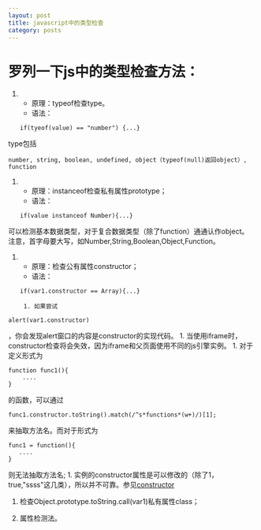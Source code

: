 ```yaml
---
layout: post
title: javascript中的类型检查
category: posts
---
```


# 罗列一下js中的类型检查方法： #
1.
	* 原理：typeof检查type。
	* 语法： 
	```
	if(tyeof(value) == "number") {...}
	```
type包括
```
number, string, boolean, undefined, object（typeof(null)返回object）, function
```

1.
	* 原理：instanceof检查私有属性prototype；
	* 语法：
	```
	if(value instanceof Number){...}
	```
可以检测基本数据类型，对于复合数据类型（除了function）通通认作object。 
注意，首字母要大写，如Number,String,Boolean,Object,Function。

1.
	* 原理：检查公有属性constructor；
	* 语法：
	```
	if(var1.constructor == Array){...}
	```
		1. 如果尝试
```
alert(var1.constructor)
```
，你会发现alert窗口的内容是constructor的实现代码。
		1. 当使用iframe时，constructor检查将会失效，因为iframe和父页面使用不同的js引擎实例。
		1. 对于定义形式为
```
function func1(){
	....
}
```
的函数，可以通过
```
func1.constructor.toString().match(/^s*functions*(w+)/)[1];
```
来抽取方法名。而对于形式为
```
func1 = function(){
   ....
}
```
则无法抽取方法名; 
		1. 实例的constructor属性是可以修改的（除了1，true,"ssss"这几类），所以并不可靠。参见[constructor][1]


1. 检查Object.prototype.toString.call(var1)私有属性class；

1. 属性检测法。

[1]: https://developer.mozilla.org/en/Core_JavaScript_1.5_Reference/Global_Objects/Object/constructor "constructor"